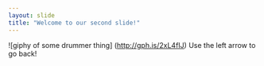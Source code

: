 ```yaml
---
layout: slide
title: "Welcome to our second slide!"
---
```

![giphy of some drummer thing]
(http://gph.is/2xL4fIJ)
Use the left arrow to go back!
